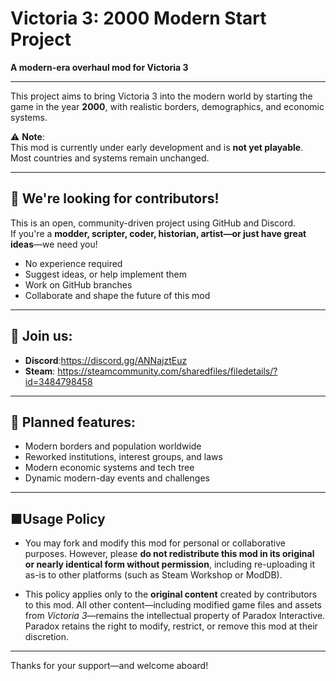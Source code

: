 # Victoria 3: 2000 Modern Start Project

**A modern-era overhaul mod for Victoria 3**

---

This project aims to bring Victoria 3 into the modern world by starting the game in the year **2000**, with realistic borders, demographics, and economic systems.

⚠️ **Note**:  
This mod is currently under early development and is **not yet playable**. Most countries and systems remain unchanged.

---

## 👥 We're looking for contributors!

This is an open, community-driven project using GitHub and Discord.  
If you're a **modder, scripter, coder, historian, artist—or just have great ideas**—we need you!

- No experience required  
- Suggest ideas, or help implement them  
- Work on GitHub branches  
- Collaborate and shape the future of this mod

---

## 🔗 Join us:
- **Discord**:https://discord.gg/ANNajztEuz
- **Steam**: https://steamcommunity.com/sharedfiles/filedetails/?id=3484798458

---

## 🔭 Planned features:
- Modern borders and population worldwide  
- Reworked institutions, interest groups, and laws  
- Modern economic systems and tech tree  
- Dynamic modern-day events and challenges

---
## ■Usage Policy

- You may fork and modify this mod for personal or collaborative purposes. However, please **do not redistribute this mod in its original or nearly identical form without permission**, including re-uploading it as-is to other platforms (such as Steam Workshop or ModDB).

- This policy applies only to the **original content** created by contributors to this mod. All other content—including modified game files and assets from *Victoria 3*—remains the intellectual property of Paradox Interactive. Paradox retains the right to modify, restrict, or remove this mod at their discretion.
---

Thanks for your support—and welcome aboard!